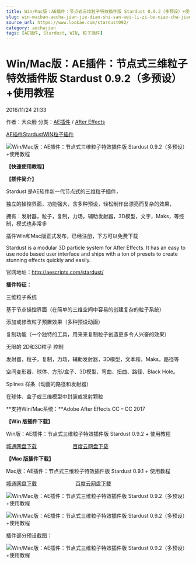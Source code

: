 ```yaml
---
title: Win/Mac版：AE插件：节点式三维粒子特效插件版 Stardust 0.9.2（多预设）+使用教程
slug: win-macban-aecha-jian-jie-dian-shi-san-wei-li-zi-te-xiao-cha-jian-ban-stardust-0-9-2-duo-yu-she-shi-yong-jiao-cheng
source_url: https://www.lookae.com/stardust092/
category: aechajian
tags: [AE插件, Stardust, WIN, 粒子插件]
---
```

# Win/Mac版：AE插件：节点式三维粒子特效插件版 Stardust 0.9.2（多预设）+使用教程

2016/11/24 21:33

作者：大众脸
分类：[AE插件](https://www.lookae.com/after-effects/aechajian/) / [After Effects](https://www.lookae.com/after-effects/)

[AE插件](https://www.lookae.com/tag/ae%e6%8f%92%e4%bb%b6/)[Stardust](https://www.lookae.com/tag/stardust/)[WIN](https://www.lookae.com/tag/win/)[粒子插件](https://www.lookae.com/tag/%e7%b2%92%e5%ad%90%e6%8f%92%e4%bb%b6/)

![Win/Mac版：AE插件：节点式三维粒子特效插件版 Stardust 0.9.2（多预设）+使用教程](https://www.lookae.com/wp-content/uploads/2016/11/Stardust-.jpg "Win/Mac版：AE插件：节点式三维粒子特效插件版 Stardust 0.9.2（多预设）+使用教程-LookAE.com")

**【快速使用教程】**

**【插件简介】**

Stardust 是AE软件新一代节点式的三维粒子插件，

独立的操控界面，功能强大，含多种预设，轻松制作出漂亮而复杂的效果，

拥有：发射器，粒子，复制，力场，辅助发射器，3D模型，文字，Maks，等控制，模式也非常多

插件Win和Mac版正式发布，已经注册，下方可以免费下载

Stardust is a modular 3D particle system for After Effects. It has an easy to use node based user interface and ships with a ton of presets to create stunning effects quickly and easily.

官网地址：http://aescripts.com/stardust/

**插件特征：**

三维粒子系统

基于节点操控界面（在简单的三维空间中容易的创建复杂的粒子系统）

添加或修改粒子预置效果（多种预设动画）

复制功能（一个独特的工具，用来来复制粒子创造更多令人兴奋的效果）

无限的 2D和3D粒子 控制

发射器，粒子，复制，力场，辅助发射器，3D模型，文本和，Maks，路径等

空间变形器、球体、方形/盒子、3D模型、弯曲、扭曲、路径、Black Hole。

Splines 样条（动画的路径和发射器）

在球体、盒子或三维模型中封装或发射颗粒

**支持Win/Mac系统：**Adobe After Effects CC – CC 2017

**【Win 版插件下载】**

Win版：AE插件：节点式三维粒子特效插件版 Stardust 0.9.2 + 使用教程

[城通网盘下载](http://lookae.ctfile.com/fs/EKh161877109)                         [百度云网盘下载](https://pan.baidu.com/s/1nv0LO73)

**【Mac 版插件下载】**

Mac版：AE插件：节点式三维粒子特效插件版 Stardust 0.9.1 + 使用教程

[城通网盘下载](http://lookae.ctfile.com/fs/r88161067043)                           [百度云网盘下载](https://pan.baidu.com/s/1c14lmkK)

![Win/Mac版：AE插件：节点式三维粒子特效插件版 Stardust 0.9.2（多预设）+使用教程](https://img.alicdn.com/imgextra/i3/705956171/TB2IDiAbghJc1FjSZFDXXbvnFXa_!!705956171.jpg "Win/Mac版：AE插件：节点式三维粒子特效插件版 Stardust 0.9.2（多预设）+使用教程-LookAE.com")

![Win/Mac版：AE插件：节点式三维粒子特效插件版 Stardust 0.9.2（多预设）+使用教程](https://img.alicdn.com/imgextra/i4/705956171/TB2kVXHc71M.eBjSZPiXXawfpXa_!!705956171.jpg "Win/Mac版：AE插件：节点式三维粒子特效插件版 Stardust 0.9.2（多预设）+使用教程-LookAE.com")

插件部分预设截图：

![Win/Mac版：AE插件：节点式三维粒子特效插件版 Stardust 0.9.2（多预设）+使用教程](https://img.alicdn.com/imgextra/i3/705956171/TB2WUUecH1K.eBjSsphXXcJOXXa_!!705956171.jpg "Win/Mac版：AE插件：节点式三维粒子特效插件版 Stardust 0.9.2（多预设）+使用教程-LookAE.com")
